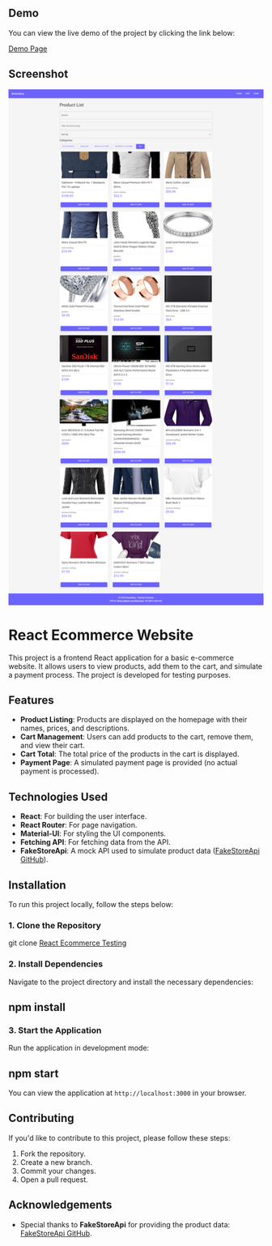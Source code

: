 ## Demo

You can view the live demo of the project by clicking the link below:

[Demo Page](https://react-ecommerce-for-testing-purposes.vercel.app/)


## Screenshot 

![Ecommerce Demo](https://github.com/Neymaro/React-Ecommerce-For-Testing-Purposes/blob/main/public/demo.png.png)

# React Ecommerce Website

This project is a frontend React application for a basic e-commerce website. It allows users to view products, add them to the cart, and simulate a payment process. The project is developed for testing purposes.

## Features

- **Product Listing**: Products are displayed on the homepage with their names, prices, and descriptions.
- **Cart Management**: Users can add products to the cart, remove them, and view their cart.
- **Cart Total**: The total price of the products in the cart is displayed.
- **Payment Page**: A simulated payment page is provided (no actual payment is processed).

## Technologies Used

- **React**: For building the user interface.
- **React Router**: For page navigation.
- **Material-UI**: For styling the UI components.
- **Fetching API**: For fetching data from the API.
- **FakeStoreApi**: A mock API used to simulate product data ([FakeStoreApi GitHub](https://github.com/keikaavousi/fake-store-api)).


## Installation

To run this project locally, follow the steps below:

### 1. Clone the Repository

git clone [React Ecommerce Testing](https://github.com/Neymaro/React-Ecommerce-For-Testing-Purposes)


### 2. Install Dependencies

Navigate to the project directory and install the necessary dependencies:

## npm install


### 3. Start the Application

Run the application in development mode:

## npm start


You can view the application at `http://localhost:3000` in your browser.

## Contributing

If you'd like to contribute to this project, please follow these steps:

1. Fork the repository.
2. Create a new branch.
3. Commit your changes.
4. Open a pull request.

## Acknowledgements

- Special thanks to **FakeStoreApi** for providing the product data: [FakeStoreApi GitHub](https://github.com/keikaavousi/fake-store-api).






